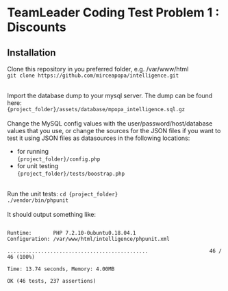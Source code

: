 # TeamLeader Coding Test Problem 1 : Discounts

## Installation
Clone this repository in you preferred folder, e.g. /var/www/html<br>
`git clone https://github.com/mirceapopa/intelligence.git`<br><br>

Import the database dump to your mysql server. The dump can be found here:<br>
`{project_folder}/assets/database/mpopa_intelligence.sql.gz`
<br><br>
Change the MySQL config values with the user/password/host/database values that you use, or change the sources for the JSON files if you want to test it using JSON files as datasources in the following locations:<br>
- for running<br>
`{project_folder}/config.php`<br>
- for unit testing <br>
`{project_folder}/tests/boostrap.php`<br><br>

Run the unit tests:
`cd {project_folder}`<br>
`./vendor/bin/phpunit`<br><br>
It should output something like:<br>
```PHPUnit 7.5.2 by Sebastian Bergmann and contributors.

Runtime:       PHP 7.2.10-0ubuntu0.18.04.1
Configuration: /var/www/html/intelligence/phpunit.xml

..............................................                    46 / 46 (100%)

Time: 13.74 seconds, Memory: 4.00MB

OK (46 tests, 237 assertions)
```
